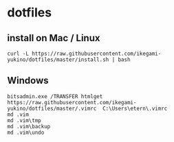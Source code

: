 # dotfiles

## install on Mac / Linux

`curl -L https://raw.githubusercontent.com/ikegami-yukino/dotfiles/master/install.sh | bash`

## Windows

```
bitsadmin.exe /TRANSFER htmlget https://raw.githubusercontent.com/ikegami-yukino/dotfiles/master/.vimrc  C:\Users\etern\.vimrc
md .vim
md .vim\tmp
md .vim\backup
md .vim\undo
```
